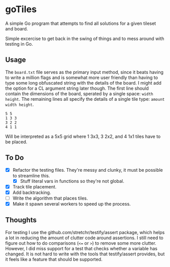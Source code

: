 # goTiles

A simple Go program that attempts to find all solutions for a given tileset and board.

Simple excercise to get back in the swing of things and to mess around with testing in Go.

## Usage

The `board.txt` file serves as the primary input method, since it beats having to write a million flags and is somewhat more user friendly than having to type some long obfuscated string with the details of the board. I might add the option for a CL argument string later though.
The first line should contain the dimensions of the board, sperated by a single space: `width height`.
The remaining lines all specify the details of a single tile type: `amount width height`.
```
5 5
1 3 3
3 2 2
4 1 1
```
Will be interpreted as a 5x5 grid where 1 3x3, 3 2x2, and 4 1x1 tiles have to be placed.

## To Do

* [x] Refactor the testing files. They're messy and clunky, it must be possible to streamline this.
	* [x] Stuff literal vars in functions so they're not global.
* [x] Track tile placement.
* [x] Add backtracking.
* [ ] Write the algorithm that places tiles.
* [x] Make it spawn several workers to speed up the process.

## Thoughts

For testing I use the github.com/stretchr/testify/assert package, which helps a lot in reducing the amount of clutter code around assertions. I still need to figure out how to do comparisons (`<=` or `>`) to remove some more clutter.  
However, I did miss support for a test that checks whether a variable has changed. It is not hard to write with the tools that testify/assert provides, but it feels like a feature that should be supported.